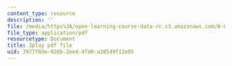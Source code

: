 ```yaml
---
content_type: resource
description: ''
file: /media/https%3A/open-learning-course-data-rc.s3.amazonaws.com/8-01sc-classical-mechanics-fall-2016/3977f0de920b2ee44fd0a38549f12e05_ayIgWaBE0aw.pdf
file_type: application/pdf
resourcetype: Document
title: 3play pdf file
uid: 3977f0de-920b-2ee4-4fd0-a38549f12e05
---
```


